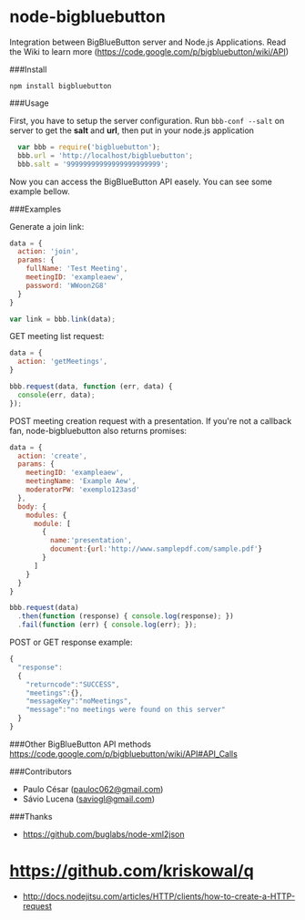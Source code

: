 node-bigbluebutton
==================

Integration between BigBlueButton server and Node.js Applications. Read the Wiki to learn more (<https://code.google.com/p/bigbluebutton/wiki/API>)

###Install

    npm install bigbluebutton
    
###Usage

First, you have to setup the server configuration. Run `bbb-conf --salt` on server to get the **salt** and **url**, then put in your node.js application

```javascript
  var bbb = require('bigbluebutton');
  bbb.url = 'http://localhost/bigbluebutton';
  bbb.salt = '99999999999999999999999';

```

Now you can access the BigBlueButton API easely. You can see some example bellow.

###Examples

Generate a join link:

```javascript
data = {
  action: 'join',
  params: {
    fullName: 'Test Meeting',
    meetingID: 'exampleaew',
    password: 'WWoon2G8'
  }
}

var link = bbb.link(data);
```

GET meeting list request:

```javascript
data = {
  action: 'getMeetings',
}

bbb.request(data, function (err, data) {
  console(err, data);
});
```
    
POST meeting creation request with a presentation. If you're not a callback fan, node-bigbluebutton also returns promises:

```javascript
data = {
  action: 'create',
  params: { 
    meetingID: 'exampleaew',
    meetingName: 'Example Aew',
    moderatorPW: 'exemplo123asd'
  },
  body: {
    modules: {
      module: [
        {
          name:'presentation',
          document:{url:'http://www.samplepdf.com/sample.pdf'}
        }
      ]
    }
  }
}

bbb.request(data)
  .then(function (response) { console.log(response); })
  .fail(function (err) { console.log(err); });
```
    
POST or GET response example:

```javascript
{
  "response":
  {
    "returncode":"SUCCESS",
    "meetings":{},
    "messageKey":"noMeetings",
    "message":"no meetings were found on this server"
  }
}
```
    
###Other BigBlueButton API methods
<https://code.google.com/p/bigbluebutton/wiki/API#API_Calls>

###Contributors

* Paulo César (<pauloc062@gmail.com>)
* Sávio Lucena (<saviogl@gmail.com>)

###Thanks

* <https://github.com/buglabs/node-xml2json>
# <https://github.com/kriskowal/q>
* <http://docs.nodejitsu.com/articles/HTTP/clients/how-to-create-a-HTTP-request>
